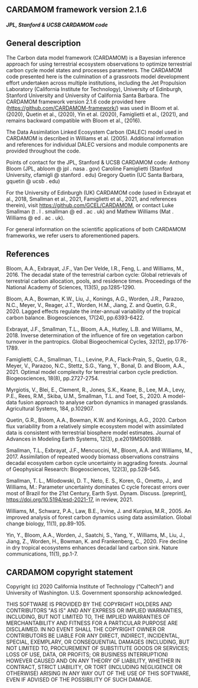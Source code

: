 
## CARDAMOM framework version 2.1.6
#### *JPL, Stanford & UCSB CARDAMOM code*

## General description 

The Carbon data model framework (CARDAMOM) is a Bayesian inference approach for using terrestrial ecosystem observations to optimize terrestrial carbon cycle model states and processes parameters. The CARDAMOM code presented here is the culmination of a grassroots model development effort undertaken across multiple institutions, including the Jet Propulsion Laboratory (California Institute for Technology), University of Edinburgh, Stanford University and University of California Santa Barbara. The CARDAMOM framework version 2.1.6 code provided here (https://github.com/CARDAMOM-framework/) was used in Bloom et al. (2020), Quetin et al., (2020), Yin et al. (2020), Famiglietti et al., (2021), and remains backward compatible with Bloom et al., (2016). 

The Data Assimilation Linked Ecosystem Carbon (DALEC) model used in CARDAMOM is described in Williams et al. (2005).  Additional information and references for individual DALEC versions and module components are provided throughout the code.

Points of contact for the JPL, Stanford & UCSB CARDAMOM code:
Anthony Bloom (JPL, abloom @ jpl . nasa . gov)
Caroline Famiglietti (Stanford University, cfamigli @ stanford . edu)
Gregory Quetin (UC Santa Barbara, gquetin @ ucsb . edu)

For the University of Edinburgh (UK) CARDAMOM code (used in Exbrayat et al., 2018, Smallman et al., 2021, Famiglietti et al., 2021,  and references therein), visit https://github.com/GCEL/CARDAMOM, or contact Luke Smallman (t . l . smallman @ ed . ac . uk) and Mathew Williams (Mat . Williams @ ed . ac . uk).

For general information on the scientific applications of both CARDAMOM frameworks, we refer users to aforementioned papers. 

## References

Bloom, A.A., Exbrayat, J.F., Van Der Velde, I.R., Feng, L. and Williams, M., 2016. The decadal state of the terrestrial carbon cycle: Global retrievals of terrestrial carbon allocation, pools, and residence times. Proceedings of the National Academy of Sciences, 113(5), pp.1285-1290.

Bloom, A.A., Bowman, K.W., Liu, J., Konings, A.G., Worden, J.R., Parazoo, N.C., Meyer, V., Reager, J.T., Worden, H.M., Jiang, Z. and Quetin, G.R., 2020. Lagged effects regulate the inter-annual variability of the tropical carbon balance. Biogeosciences, 17(24), pp.6393-6422.

Exbrayat, J.F., Smallman, T.L., Bloom, A.A., Hutley, L.B. and Williams, M., 2018. Inverse determination of the influence of fire on vegetation carbon turnover in the pantropics. Global Biogeochemical Cycles, 32(12), pp.1776-1789.

Famiglietti, C.A., Smallman, T.L., Levine, P.A., Flack-Prain, S., Quetin, G.R., Meyer, V., Parazoo, N.C., Stettz, S.G., Yang, Y., Bonal, D. and Bloom, A.A., 2021. Optimal model complexity for terrestrial carbon cycle prediction. Biogeosciences, 18(8), pp.2727-2754.

Myrgiotis, V., Blei, E., Clement, R., Jones, S.K., Keane, B., Lee, M.A., Levy, P.E., Rees, R.M., Skiba, U.M., Smallman, T.L. and Toet, S., 2020. A model-data fusion approach to analyse carbon dynamics in managed grasslands. Agricultural Systems, 184, p.102907.

Quetin, G.R., Bloom, A.A., Bowman, K.W. and Konings, A.G., 2020. Carbon flux variability from a relatively simple ecosystem model with assimilated data is consistent with terrestrial biosphere model estimates. Journal of Advances in Modeling Earth Systems, 12(3), p.e2019MS001889.

Smallman, T.L., Exbrayat, J.F., Mencuccini, M., Bloom, A.A. and Williams, M., 2017. Assimilation of repeated woody biomass observations constrains decadal ecosystem carbon cycle uncertainty in aggrading forests. Journal of Geophysical Research: Biogeosciences, 122(3), pp.528-545.

Smallman, T. L., Milodowski, D. T., Neto, E. S., Koren, G., Ometto, J., and Williams, M.: Parameter uncertainty dominates C cycle forecast errors over most of Brazil for the 21st Century, Earth Syst. Dynam. Discuss. [preprint], https://doi.org/10.5194/esd-2021-17, in review, 2021. 

Williams, M., Schwarz, P.A., Law, B.E., Irvine, J. and Kurpius, M.R., 2005. An improved analysis of forest carbon dynamics using data assimilation. Global change biology, 11(1), pp.89-105.

Yin, Y., Bloom, A.A., Worden, J., Saatchi, S., Yang, Y., Williams, M., Liu, J., Jiang, Z., Worden, H., Bowman, K. and Frankenberg, C., 2020. Fire decline in dry tropical ecosystems enhances decadal land carbon sink. Nature communications, 11(1), pp.1-7.


## CARDAMOM copyright statement
Copyright  (c) 2020 California  Institute  of Technology (“Caltech”) and University of Washington. U.S. Government  sponsorship acknowledged.

THIS SOFTWARE IS PROVIDED BY THE COPYRIGHT HOLDERS AND CONTRIBUTORS "AS IS" AND ANY EXPRESS OR IMPLIED WARRANTIES, INCLUDING, BUT NOT LIMITED  TO, THE IMPLIED WARRANTIES OF MERCHANTABILITY AND FITNESS FOR A PARTICULAR PURPOSE ARE DISCLAIMED. IN NO EVENT SHALL THE COPYRIGHT OWNER OR CONTRIBUTORS BE LIABLE FOR ANY DIRECT, INDIRECT, INCIDENTAL, SPECIAL, EXEMPLARY, OR CONSEQUENTIAL DAMAGES (INCLUDING, BUT NOT LIMITED  TO, PROCUREMENT OF SUBSTITUTE GOODS OR SERVICES; LOSS OF USE, DATA, OR PROFITS; OR BUSINESS INTERRUPTION) HOWEVER CAUSED AND ON ANY THEORY OF LIABILITY, WHETHER IN CONTRACT, STRICT LIABILITY, OR TORT (INCLUDING  NEGLIGENCE OR OTHERWISE) ARISING IN ANY WAY OUT OF THE USE OF THIS  SOFTWARE, EVEN IF ADVISED OF THE POSSIBILITY OF SUCH DAMAGE.
